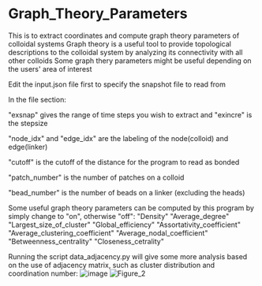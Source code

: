 # Graph_Theory_Parameters
This is to extract coordinates and compute graph theory parameters of colloidal systems
Graph theory is a useful tool to provide topological descriptions to the colloidal system by analyzing its connectivity with all other colloids
Some graph thery parameters might be useful depending on the users' area of interest

Edit the input.json file first to specify the snapshot file to read from

In the file section:

"exsnap" gives the range of time steps you wish to extract and "exincre" is the stepsize

"node_idx" and "edge_idx" are the labeling of the node(colloid) and edge(linker)

"cutoff" is the cutoff of the distance for the program to read as bonded

"patch_number" is the number of patches on a colloid

"bead_number" is the number of beads on a linker (excluding the heads)


Some useful graph theory parameters can be computed by this program by simply change to "on", otherwise "off":
"Density"
"Average_degree"
"Largest_size_of_cluster"
"Global_efficiency"
"Assortativity_coefficient"
"Average_clustering_coefficient"
"Average_nodal_coefficient"
"Betweenness_centrality"
"Closeness_cetrality"

Running the script data_adjacency.py will give some more analysis based on the use of adjacency matrix, such as cluster distribution and coordination number:
![image](https://github.com/ccyehintx/Graph_Theory_Parameters/assets/124641066/fbea2d3f-87ab-49ca-8486-3a6070a1c9c6)
![Figure_2](https://github.com/ccyehintx/Graph_Theory_Parameters/assets/124641066/28b4692d-989e-4c8b-8aab-0f63256ca621)





